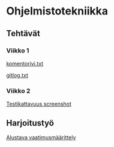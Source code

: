 # Ohjelmistotekniikka

## Tehtävät

### Viikko 1

[komentorivi.txt](/laskarit/viikko1/komentorivi.txt)

[gitlog.txt](/laskarit/viikko1/gitlog.txt)

### Viikko 2

[Testikattavuus screenshot](/laskarit/viikko2/Testikattavuus.png)

## Harjoitustyö

[Alustava vaatimusmäärittely](/dokumentointi/vaatimusmaarittely.md)
